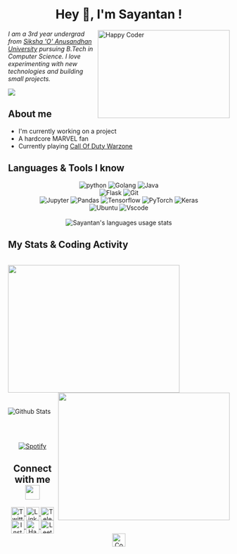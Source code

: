 
<h1 align="center">Hey 👋, I'm Sayantan !</h1>

<img align="right" title="Happy Coder" width="300" height="200" src="https://media.giphy.com/media/p4NLw3I4U0idi/giphy.gif">

<p>
<em>I am a 3rd year undergrad from <a href="https://www.soa.ac.in/">Siksha 'O' Anusandhan University</a> pursuing B.Tech in Computer Science. I love experimenting with new technologies and building small projects.</em>
</p>

![](https://komarev.com/ghpvc/?username=PaulSayantan&color=blue&?style=flat-square&label=Profile+Views)

<h2>About me</h2>

- I'm currently working on a project
- A hardcore MARVEL fan
- Currently playing [Call Of Duty Warzone](https://www.callofduty.com/warzone)

<h2>Languages & Tools I know</h2>

<p align="center">
  <img alt="python "src="https://img.shields.io/badge/python-003366?style=for-the-badge&logo=python&link=https://python.org">
  <img alt="Golang" src="https://img.shields.io/badge/go-0E7682?style=for-the-badge&logo=go&link=https://golang.org">
  <img alt="Java" src="https://img.shields.io/badge/java-2B2A27?style=for-the-badge&logo=java&link=https://www.oracle.com/java">
  <br>
  <img alt="Flask" src="http://img.shields.io/badge/Flask-373838?style=for-the-badge&logo=flask">
  <img alt="Git" src="http://img.shields.io/badge/git-940D19?style=for-the-badge&logo=git">
  <br>
  <img alt="Jupyter" src="http://img.shields.io/badge/jupyter-E35C3D?style=for-the-badge&logoColor=white&logo=jupyter">
  <img alt="Pandas" src="http://img.shields.io/badge/pandas-000738?style=for-the-badge&logoColor=white&logo=pandas">
  <img alt="Tensorflow" src="http://img.shields.io/badge/Tensorflow-B33A0B?style=for-the-badge&logoColor=white&logo=tensorflow">
  <img alt="PyTorch" src="http://img.shields.io/badge/Pytorch-9C1B08?style=for-the-badge&logoColor=white&logo=pytorch">
  <img alt="Keras" src="http://img.shields.io/badge/Keras-F51120?style=for-the-badge&logoColor=white&logo=keras">
  <br>
  <img alt="Ubuntu" src="http://img.shields.io/badge/Ubuntu%2020.04-F06B18?style=for-the-badge&logoColor=white&logo=ubuntu">
  <img alt="Vscode" src="http://img.shields.io/badge/VSCode-4E0BA6?style=for-the-badge&logoColor=white&logo=visual-studio-code">
  <br><br>
  <img title="Sayantan's languages usage stats" src="https://sayantan-stats.vercel.app/api/top-langs/?username=PaulSayantan&layout=compact&hide=jupyter+notebook&hide_border=true&hide_title=true">
</p>

<h2>My Stats & Coding Activity</h2>

<br>
<a href="https://wakatime.com"><img src="https://wakatime.com/share/@belikesayantan/c50cb56f-b916-455d-bf28-573898e767ab.png" width=390 height=290/></a>
<a href="https://wakatime.com"><img align="right" src="https://wakatime.com/share/@belikesayantan/f8ca531a-2112-4d2c-a65a-bdc9391be3f5.png" width=390 height=290/></a>
<br><br>
<br>
<img align="center" alt="Github Stats" title="Sayantan Paul | Github Stats" src="https://sayantan-stats.vercel.app/api?username=PaulSayantan&hide=stars&show_icons=true&show_owner=true&theme=graywhite&hide_border=true">

<br><br>
<div align="center">
  
  [![Spotify](https://sayantan-spotify.vercel.app/api/spotify)](https://open.spotify.com/user/hd80hcooiv8cnfcg6ymbrsm5z)
  
</div>

<div align="center">
  <h2 align="center">Connect with me<img src="https://github.com/rajput2107/rajput2107/blob/master/Assets/Handshake.gif" height="33px" /></h2>

<a href="https://twitter.com/belike_sayantan">
  <img align="center" title="Sayantan Paul | Twitter" alt="Twitter" width="30px" src="https://cdn.jsdelivr.net/npm/simple-icons@v3/icons/twitter.svg" />
</a>
<a href="https://www.linkedin.com/in/sayantan-paul-a0570a182/">
  <img align="center" title="Sayantan Paul | Linkedin" alt="Linkedin" width="30px" src="https://cdn.jsdelivr.net/npm/simple-icons@v3/icons/linkedin.svg" />
</a>
<a href="https://t.me/belikesayantan">
  <img align="center" title="Sayantan Paul | Telegram" alt="Telegram" width="30px" src="https://cdn.jsdelivr.net/npm/simple-icons@v3/icons/telegram.svg" />
</a>
<a href="https://www.instagram.com/belike_sayantan/">
  <img align="center" title="Sayantan Paul | Instagram" alt="Instagram" width="30px" src="https://cdn.jsdelivr.net/npm/simple-icons@v3/icons/instagram.svg" />
</a>
<a href="https://www.hackerrank.com/belikesayantan12">
  <img align="center" title="Sayantan Paul | Hackerrank" alt="Hackerrank" width="30px" src="https://cdn.jsdelivr.net/npm/simple-icons@v3/icons/hackerrank.svg" />
</a>
<a href="https://leetcode.com/sayantanpaul/">
  <img align="center" title="Sayantan Paul | Leetcode" alt="Leetcode" width="30px" src="https://cdn.jsdelivr.net/npm/simple-icons@v3/icons/leetcode.svg" />
</a>
<a href="http://www.hackerearth.com/@sayantan151">
  <img align="center" title="Sayantan Paul | Hackerearth" alt=" Codechef" width="30px" src="https://cdn.jsdelivr.net/npm/simple-icons@v3/icons/hackerearth.svg" />
</a> 
</div>
